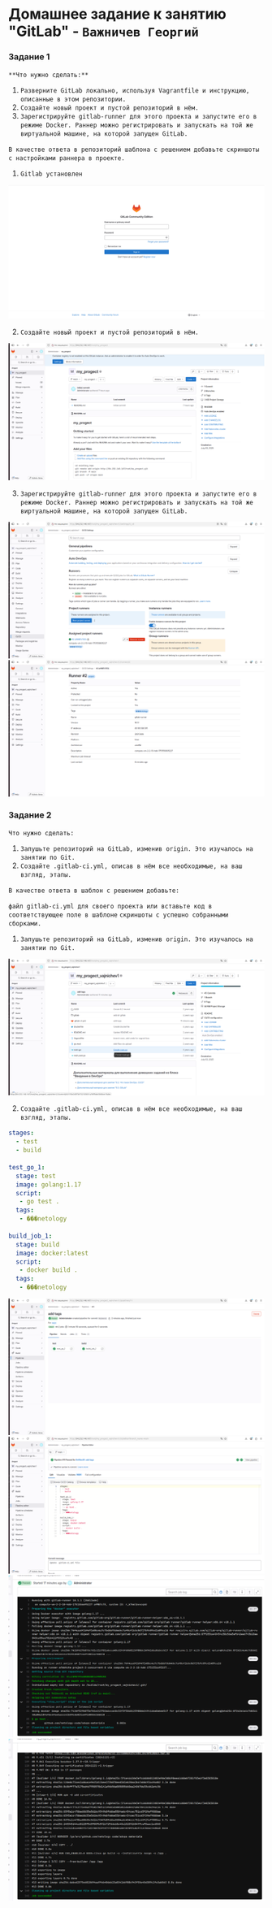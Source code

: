 # Домашнее задание к занятию "GitLab" - `Важничев Георгий`


### Задание 1

`**Что нужно сделать:**`

1. `Разверните GitLab локально, используя Vagrantfile и инструкцию, описанные в этом репозитории.`
2. `Создайте новый проект и пустой репозиторий в нём.`
3. `Зарегистрируйте gitlab-runner для этого проекта и запустите его в режиме Docker. Раннер можно регистрировать и запускать на той же виртуальной машине, на которой запущен GitLab.`

`В качестве ответа в репозиторий шаблона с решением добавьте скриншоты с настройками раннера в проекте.`


1. `Gitlab установлен `

![img](https://github.com/vajnichev/8-03-hw/blob/master/img/8.4.1.png)

2. `Создайте новый проект и пустой репозиторий в нём.`

![img](https://github.com/vajnichev/8-03-hw/blob/master/img/8.4.2.png)

3. `Зарегистрируйте gitlab-runner для этого проекта и запустите его в режиме Docker. Раннер можно регистрировать и запускать на той же виртуальной машине, на которой запущен GitLab.`

![img](https://github.com/vajnichev/8-03-hw/blob/master/img/8.4.3.png)
![img](https://github.com/vajnichev/8-03-hw/blob/master/img/8.4.4.png)



### Задание 2

`Что нужно сделать:`

1. `Запушьте репозиторий на GitLab, изменив origin. Это изучалось на занятии по Git.`
2. `Создайте .gitlab-ci.yml, описав в нём все необходимые, на ваш взгляд, этапы.`

`В качестве ответа в шаблон с решением добавьте:`

`файл gitlab-ci.yml для своего проекта или вставьте код в соответствующее поле в шаблоне`
`скриншоты с успешно собранными сборками.`

1. `Запушьте репозиторий на GitLab, изменив origin. Это изучалось на занятии по Git.`

![img](https://github.com/vajnichev/8-03-hw/blob/master/img/8.4.7.png)

2. `Создайте .gitlab-ci.yml, описав в нём все необходимые, на ваш взгляд, этапы.`
```yaml
stages:
  - test
  - build

test_go_1:
  stage: test
  image: golang:1.17
  script:
   - go test .
  tags:
   - ���netology

build_job_1:
  stage: build
  image: docker:latest
  script:
   - docker build .
  tags:
   - ���netology
```
![img](https://github.com/vajnichev/8-03-hw/blob/master/img/8.4.5.png)
![img](https://github.com/vajnichev/8-03-hw/blob/master/img/8.4.6.png)
![img](https://github.com/vajnichev/8-03-hw/blob/master/img/8.4.8.png)
![img](https://github.com/vajnichev/8-03-hw/blob/master/img/8.4.9.png)
